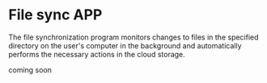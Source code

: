 # File sync APP

The file synchronization program monitors changes to files in the specified directory on the user's computer in the background and automatically performs the necessary actions in the cloud storage.

coming soon
